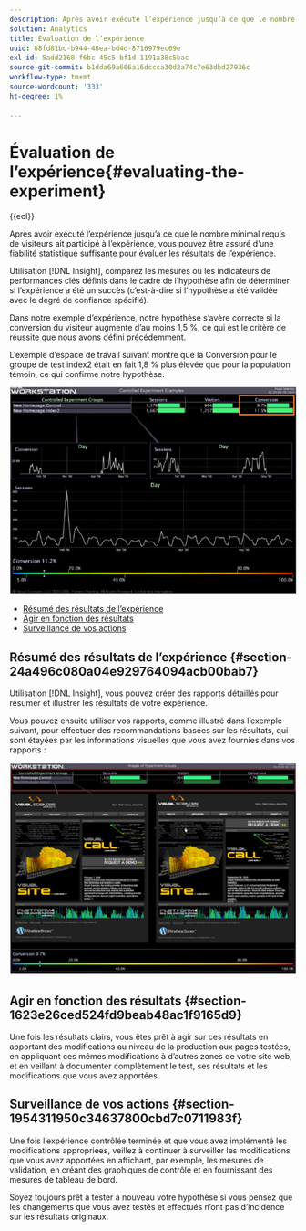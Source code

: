 ```yaml
---
description: Après avoir exécuté l’expérience jusqu’à ce que le nombre minimal requis de visiteurs ait participé à l’expérience, vous pouvez être assuré d’une fiabilité statistique suffisante pour évaluer les résultats de l’expérience.
solution: Analytics
title: Évaluation de l’expérience
uuid: 88fd81bc-b944-48ea-bd4d-8716979ec69e
exl-id: 5add2168-f6bc-45c5-bf1d-1191a38c5bac
source-git-commit: b1dda69a606a16dccca30d2a74c7e63dbd27936c
workflow-type: tm+mt
source-wordcount: '333'
ht-degree: 1%

---
```


# Évaluation de l’expérience{#evaluating-the-experiment}

{{eol}}

Après avoir exécuté l’expérience jusqu’à ce que le nombre minimal requis de visiteurs ait participé à l’expérience, vous pouvez être assuré d’une fiabilité statistique suffisante pour évaluer les résultats de l’expérience.

Utilisation [!DNL Insight], comparez les mesures ou les indicateurs de performances clés définis dans le cadre de l’hypothèse afin de déterminer si l’expérience a été un succès (c’est-à-dire si l’hypothèse a été validée avec le degré de confiance spécifié).

Dans notre exemple d’expérience, notre hypothèse s’avère correcte si la conversion du visiteur augmente d’au moins 1,5 %, ce qui est le critère de réussite que nous avons défini précédemment.

L’exemple d’espace de travail suivant montre que la Conversion pour le groupe de test index2 était en fait 1,8 % plus élevée que pour la population témoin, ce qui confirme notre hypothèse.

![](assets/experimentresults.png)

* [Résumé des résultats de l’expérience](../../../home/c-undst-ctrld-exp/c-vw-rslts/c-ev-exp.md#section-24a496c080a04e929764094acb00bab7)
* [Agir en fonction des résultats](../../../home/c-undst-ctrld-exp/c-vw-rslts/c-ev-exp.md#section-1623e26ced524fd9beab48ac1f9165d9)
* [Surveillance de vos actions](../../../home/c-undst-ctrld-exp/c-vw-rslts/c-ev-exp.md#section-1954311950c34637800cbd7c0711983f)

## Résumé des résultats de l’expérience {#section-24a496c080a04e929764094acb00bab7}

Utilisation [!DNL Insight], vous pouvez créer des rapports détaillés pour résumer et illustrer les résultats de votre expérience.

Vous pouvez ensuite utiliser vos rapports, comme illustré dans l’exemple suivant, pour effectuer des recommandations basées sur les résultats, qui sont étayées par les informations visuelles que vous avez fournies dans vos rapports :

![](assets/experimentresults2.png)

## Agir en fonction des résultats {#section-1623e26ced524fd9beab48ac1f9165d9}

Une fois les résultats clairs, vous êtes prêt à agir sur ces résultats en apportant des modifications au niveau de la production aux pages testées, en appliquant ces mêmes modifications à d’autres zones de votre site web, et en veillant à documenter complètement le test, ses résultats et les modifications que vous avez apportées.

## Surveillance de vos actions {#section-1954311950c34637800cbd7c0711983f}

Une fois l’expérience contrôlée terminée et que vous avez implémenté les modifications appropriées, veillez à continuer à surveiller les modifications que vous avez apportées en affichant, par exemple, les mesures de validation, en créant des graphiques de contrôle et en fournissant des mesures de tableau de bord.

Soyez toujours prêt à tester à nouveau votre hypothèse si vous pensez que les changements que vous avez testés et effectués n’ont pas d’incidence sur les résultats originaux.
